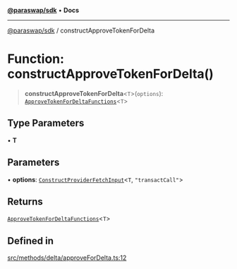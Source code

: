 [**@paraswap/sdk**](../README.md) • **Docs**

***

[@paraswap/sdk](../globals.md) / constructApproveTokenForDelta

# Function: constructApproveTokenForDelta()

> **constructApproveTokenForDelta**\<`T`\>(`options`): [`ApproveTokenForDeltaFunctions`](../type-aliases/ApproveTokenForDeltaFunctions.md)\<`T`\>

## Type Parameters

• **T**

## Parameters

• **options**: [`ConstructProviderFetchInput`](../interfaces/ConstructProviderFetchInput.md)\<`T`, `"transactCall"`\>

## Returns

[`ApproveTokenForDeltaFunctions`](../type-aliases/ApproveTokenForDeltaFunctions.md)\<`T`\>

## Defined in

[src/methods/delta/approveForDelta.ts:12](https://github.com/paraswap/paraswap-sdk/blob/master/src/methods/delta/approveForDelta.ts#L12)

